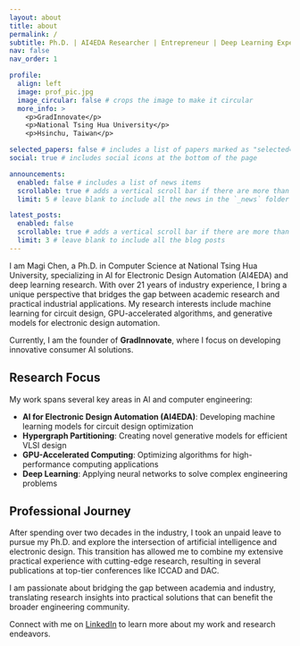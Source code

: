 ```yaml
---
layout: about
title: about
permalink: /
subtitle: Ph.D. | AI4EDA Researcher | Entrepreneur | Deep Learning Expert
nav: false
nav_order: 1

profile:
  align: left
  image: prof_pic.jpg
  image_circular: false # crops the image to make it circular
  more_info: >
    <p>GradInnovate</p>
    <p>National Tsing Hua University</p>
    <p>Hsinchu, Taiwan</p>

selected_papers: false # includes a list of papers marked as "selected={true}"
social: true # includes social icons at the bottom of the page

announcements:
  enabled: false # includes a list of news items
  scrollable: true # adds a vertical scroll bar if there are more than 3 news items
  limit: 5 # leave blank to include all the news in the `_news` folder

latest_posts:
  enabled: false
  scrollable: true # adds a vertical scroll bar if there are more than 3 new posts items
  limit: 3 # leave blank to include all the blog posts
---
```


I am Magi Chen, a Ph.D. in Computer Science at National Tsing Hua University, specializing in AI for Electronic Design Automation (AI4EDA) and deep learning research. With over 21 years of industry experience, I bring a unique perspective that bridges the gap between academic research and practical industrial applications. My research interests include machine learning for circuit design, GPU-accelerated algorithms, and generative models for electronic design automation.

Currently, I am the founder of **GradInnovate**, where I focus on developing innovative consumer AI solutions.

## Research Focus

My work spans several key areas in AI and computer engineering:

- **AI for Electronic Design Automation (AI4EDA)**: Developing machine learning models for circuit design optimization
- **Hypergraph Partitioning**: Creating novel generative models for efficient VLSI design
- **GPU-Accelerated Computing**: Optimizing algorithms for high-performance computing applications
- **Deep Learning**: Applying neural networks to solve complex engineering problems

## Professional Journey

After spending over two decades in the industry, I took an unpaid leave to pursue my Ph.D. and explore the intersection of artificial intelligence and electronic design. This transition has allowed me to combine my extensive practical experience with cutting-edge research, resulting in several publications at top-tier conferences like ICCAD and DAC.

I am passionate about bridging the gap between academia and industry, translating research insights into practical solutions that can benefit the broader engineering community.

Connect with me on [LinkedIn](https://www.linkedin.com/in/magi-chen-8a9a31104) to learn more about my work and research endeavors.
